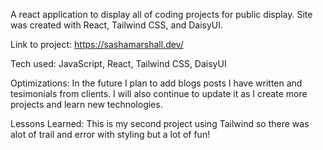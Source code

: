 A react application to display all of coding projects for public display. Site was created with React, Tailwind CSS, and DaisyUI. 

Link to project: https://sashamarshall.dev/

Tech used: JavaScript, React, Tailwind CSS, DaisyUI

Optimizations: In the future I plan to add blogs posts I have written and tesimonials from clients. I will also continue to update it as I create more projects and learn new technologies.

Lessons Learned: This is my second project using Tailwind so there was alot of trail and error with styling but a lot of fun!
